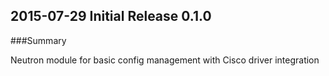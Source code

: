 ## 2015-07-29 Initial Release 0.1.0

###Summary

Neutron module for basic config management with Cisco driver integration
